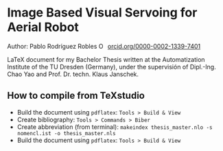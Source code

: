 # Image Based Visual Servoing for Aerial Robot

Author: Pablo Rodríguez Robles <a href="https://orcid.org/0000-0002-1339-7401" target="orcid.widget" rel="noopener noreferrer" style="vertical-align:top;"><img src="https://orcid.org/sites/default/files/images/orcid_16x16.png" style="width:1em;margin-right:.5em;" alt="ORCID iD icon">orcid.org/0000-0002-1339-7401</a>

LaTeX document for my Bachelor Thesis written at the Automatization Institute of the TU Dresden (Germany), under the supervisión of Dipl.-Ing. Chao Yao and Prof. Dr. techn. Klaus Janschek.

## How to compile from TeXstudio

- Build the document using `pdflatex`: `Tools > Build & View` 
- Create bibliography: `Tools > Commands > Biber`
- Create abbreviation (from terminal): `makeindex thesis_master.nlo -s nomencl.ist -o thesis_master.nls` 
- Build the document using `pdflatex`: `Tools > Build & View` 
